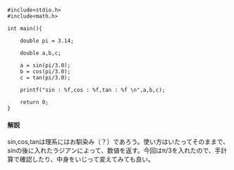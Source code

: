 ```
#include<stdio.h>
#include<math.h>

int main(){
	
	double pi = 3.14;
	
	double a,b,c;
	
	a = sin(pi/3.0);
	b = cos(pi/3.0);
	c = tan(pi/3.0);
	
	printf("sin : %f,cos : %f,tan : %f \n",a,b,c);
	
	return 0;
}
```
#### 解説
sin,cos,tanは理系にはお馴染み（？）であろう。使い方はいたってそのままで、sinの後に入れたラジアンによって、数値を返す。今回はπ/3を入れたので、手計算で確認したり、中身をいじって変えてみても良い。